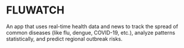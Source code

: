 # FLUWATCH
An app that uses real-time health data and news to track the spread of common diseases (like flu, dengue, COVID-19, etc.), analyze patterns statistically, and predict regional outbreak risks.
